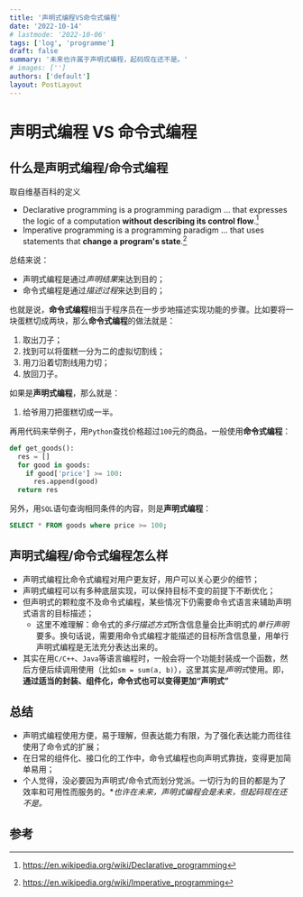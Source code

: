 ```yaml
---
title: '声明式编程VS命令式编程'
date: '2022-10-14'
# lastmode: '2022-10-06'
tags: ['log', 'programme']
draft: false
summary: '未来也许属于声明式编程，起码现在还不是。'
# images: ['']
authors: ['default']
layout: PostLayout
---
```


# 声明式编程 VS 命令式编程

## 什么是声明式编程/命令式编程

取自维基百科的定义

- Declarative programming is a programming paradigm ... that expresses the logic of a computation **without describing its control flow**.[^1]
- Imperative programming is a programming paradigm ... that uses statements that **change a program's state**.[^2]

总结来说：

- 声明式编程是通过*声明结果*来达到目的；
- 命令式编程是通过*描述过程*来达到目的；

也就是说，**命令式编程**相当于程序员在一步步地描述实现功能的步骤。比如要将一块蛋糕切成两块，那么**命令式编程**的做法就是：

1. 取出刀子；
2. 找到可以将蛋糕一分为二的虚拟切割线；
3. 用刀沿着切割线用力切；
4. 放回刀子。

如果是**声明式编程**，那么就是：

1. 给爷用刀把蛋糕切成一半。

再用代码来举例子，用`Python`查找价格超过`100`元的商品，一般使用**命令式编程**：

```python
def get_goods():
  res = []
  for good in goods:
    if good['price'] >= 100:
      res.append(good)
  return res
```

另外，用`SQL`语句查询相同条件的内容，则是**声明式编程**：

```sql
SELECT * FROM goods where price >= 100;
```

## 声明式编程/命令式编程怎么样

- 声明式编程比命令式编程对用户更友好，用户可以关心更少的细节；
- 声明式编程可以有多种底层实现，可以保持目标不变的前提下不断优化；
- 但声明式的颗粒度不及命令式编程，某些情况下仍需要命令式语言来辅助声明式语言的目标描述；
  - 这里不难理解：命令式的*多行描述方式*所含信息量会比声明式的*单行声明*要多。换句话说，需要用命令式编程才能描述的目标所含信息量，用单行声明式编程是无法充分表达出来的。
- 其实在用`C/C++`、`Java`等语言编程时，一般会将一个功能封装成一个函数，然后方便后续调用使用（比如`sm = sum(a, b)`），这里其实是*声明式*使用。即，**通过适当的封装、组件化，命令式也可以变得更加“声明式”**

## 总结

- 声明式编程使用方便，易于理解，但表达能力有限，为了强化表达能力而往往使用了命令式的扩展；
- 在日常的组件化、接口化的工作中，命令式编程也向声明式靠拢，变得更加简单易用；
- 个人觉得，没必要因为声明式/命令式而划分党派。一切行为的目的都是为了效率和可用性而服务的。\*_也许在未来，声明式编程会是未来，但起码现在还不是。_

## 参考

[^1]: https://en.wikipedia.org/wiki/Declarative_programming
[^2]: https://en.wikipedia.org/wiki/Imperative_programming
